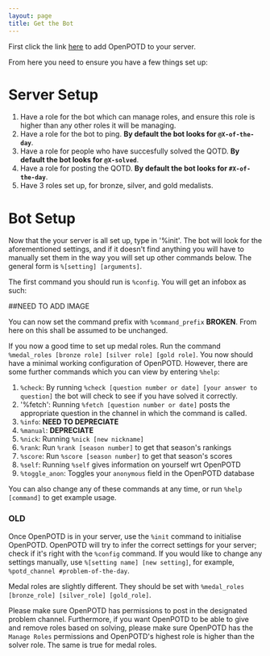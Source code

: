 ```yaml
---
layout: page
title: Get the Bot
---
```


First click the link <a href="https://discord.com/api/oauth2/authorize?client_id=763882474466967554&permissions=0&scope=bot">here</a> to add OpenPOTD to your server. 

From here you need to ensure you have a few things set up:

# Server Setup

1. Have a role for the bot which can manage roles, and ensure this role is higher than any other roles it will be managing.
2. Have a role for the bot to ping. **By default the bot looks for `@X-of-the-day`**.
3. Have a role for people who have succesfully solved the QOTD. **By default the bot looks for `@X-solved`**.
4. Have a role for posting the QOTD. **By default the bot looks for `#X-of-the-day`**.
5. Have 3 roles set up, for bronze, silver, and gold medalists. 

# Bot Setup

Now that the your server is all set up, type in '%init'. The bot will look for the aforementioned settings, and if it doesn't find anything you will have to manually set them in the way you will set up other commands below. The general form is `%[setting] [arguments]`. 

The first command you should run is `%config`. You will get an infobox as such:

##NEED TO ADD IMAGE

You can now set the command prefix with `%command_prefix` **BROKEN**. From here on this shall be assumed to be unchanged. 

If you now a good time to set up medal roles. Run the command `%medal_roles [bronze role] [silver role] [gold role]`. You now should have a minimal working configuration of OpenPOTD. However, there are some further commands which you can view by entering `%help`:

1. `%check`: By running `%check [question number or date] [your answer to question]` the bot will check to see if you have solved it correctly.
2. '%fetch': Running `%fetch [question number or date]` posts the appropriate question in the channel in which the command is called. 
3. `%info`: **NEED TO DEPRECIATE**
4. `%manual`: **DEPRECIATE**
5. `%nick`: Running `%nick [new nickname]` 
6. `%rank`: Run `%rank [season number]` to get that season's rankings
6. `%score`: Run `%score [season number]` to get that season's scores
7. `%self`: Running `%self` gives information on yourself wrt OpenPOTD
8. `%toggle_anon`: Toggles your `anonymous` field in the OpenPOTD database

You can also change any of these commands at any time, or run `%help [command]` to get example usage.

### OLD
Once OpenPOTD is in your server, use the `%init` command to initialise OpenPOTD. OpenPOTD will try to infer the correct settings for your server; check if it's right with the `%config` command. If you would like to change any settings manually, use `%[setting name] [new setting]`, for example, `%potd_channel #problem-of-the-day`. 

Medal roles are slightly different. They should be set with `%medal_roles [bronze_role] [silver_role] [gold_role]`. 

Please make sure OpenPOTD has permissions to post in the designated problem channel. Furthermore, if you want OpenPOTD to be able to give and remove roles based on solving, please make sure OpenPOTD has the `Manage Roles` permissions and OpenPOTD's highest role is higher than the solver role. The same is true for medal roles. 
